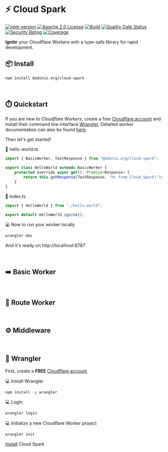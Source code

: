 # ⚡️ Cloud Spark

[![npm version](https://img.shields.io/npm/v/@adonix.org/cloud-spark.svg?color=blue)](https://www.npmjs.com/package/@adonix.org/cloud-spark)
[![Apache 2.0 License](https://img.shields.io/badge/License-Apache%202.0-blue.svg)](https://github.com/adonix-org/cloud-spark/blob/main/LICENSE)
[![Build](https://github.com/adonix-org/cloud-spark/actions/workflows/build.yml/badge.svg)](https://github.com/adonix-org/postrise/actions/workflows/build.yml)
[![Quality Gate Status](https://sonarcloud.io/api/project_badges/measure?project=adonix-org_cloud-spark&metric=alert_status)](https://sonarcloud.io/summary/overall?id=adonix-org_cloud-spark&branch=main)
[![Security Rating](https://sonarcloud.io/api/project_badges/measure?project=adonix-org_cloud-spark&metric=security_rating)](https://sonarcloud.io/summary/overall?id=adonix-org_cloud-spark&branch=main)
[![Coverage](https://sonarcloud.io/api/project_badges/measure?project=adonix-org_cloud-spark&metric=coverage)](https://sonarcloud.io/summary/overall?id=adonix-org_cloud-spark&branch=main)

**_Ignite_** your Cloudflare Workers with a type-safe library for rapid development.

## :package: Install

```bash
npm install @adonix.org/cloud-spark
```

<br>

## :stopwatch: Quickstart

If you are new to _Cloudflare Workers_, create a free [Cloudflare account](https://dash.cloudflare.com/sign-up) and install their command line interface [Wrangler](#cowboy_hat_face-wrangler). Detailed worker documentation can also be found [here](https://developers.cloudflare.com/workers/).

Then let's get started!

:page_facing_up: hello-world.ts

```ts
import { BasicWorker, TextResponse } from "@adonix.org/cloud-spark";

export class HelloWorld extends BasicWorker {
    protected override async get(): Promise<Response> {
        return this.getResponse(TextResponse, "Hi from Cloud Spark!");
    }
}
```

:page_facing_up: index.ts

```ts
import { HelloWorld } from "./hello-world";

export default HelloWorld.ignite();
```

:computer: Now to run your worker locally

```bash
wrangler dev
```

And it's ready on http://localhost:8787

<br>

## :arrow_right: Basic Worker

<br>

## :twisted_rightwards_arrows: Route Worker

<br>

## :gear: Middleware

<br>

## :cowboy_hat_face: Wrangler

First, create a **FREE** [Cloudflare account](https://dash.cloudflare.com/sign-up).

:computer: Install Wrangler

```bash
npm install -g wrangler
```

:computer: Login

```bash
wrangler login
```

:computer: Initialize a new Cloudflare Worker project

```bash
wrangler init
```

[Install](#package-install) Cloud Spark
